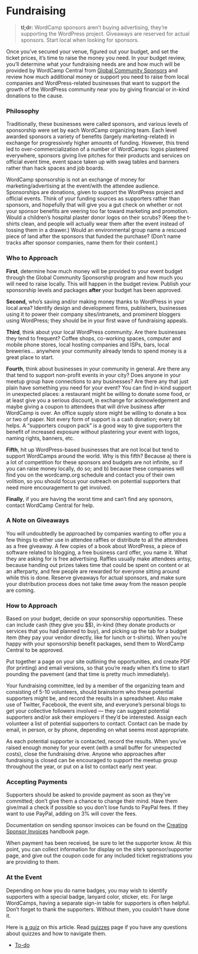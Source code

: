 # Fundraising

> **tl;dr:** WordCamp sponsors aren’t buying advertising, they’re supporting the WordPress project. Giveaways are reserved for actual sponsors. Start local when looking for sponsors.

Once you’ve secured your venue, figured out your budget, and set the ticket prices, it’s time to raise the money you need. In your budget review, you’ll determine what your fundraising needs are and how much will be provided by WordCamp Central from [Global Community Sponsors](https://make.wordpress.org/community/handbook/wordcamp-organizer-handbook/planning-details/fundraising/global-community-sponsorship-for-event-organizers/) and review how much additional money or support you need to raise from local companies and WordPress-related businesses that want to support the growth of the WordPress community near you by giving financial or in-kind donations to the cause.

### Philosophy

Traditionally, these businesses were called sponsors, and various levels of sponsorship were set by each WordCamp organizing team. Each level awarded sponsors a variety of benefits (largely marketing-related) in exchange for progressively higher amounts of funding. However, this trend led to over-commercialization of a number of WordCamps: logos plastered everywhere, sponsors giving live pitches for their products and services on official event time, event space taken up with swag tables and banners rather than hack spaces and job boards.

WordCamp sponsorship is not an exchange of money for marketing/advertising at the event/with the attendee audience. Sponsorships are donations, given to support the WordPress project and official events. Think of your funding sources as supporters rather than sponsors, and hopefully that will give you a gut check on whether or not your sponsor benefits are veering too far toward marketing and promotion. Would a children’s hospital plaster donor logos on their scrubs? (Keep the t-shirts clean, and people will actually wear them after the event instead of tossing them in a drawer.) Would an environmental group name a rescued piece of land after the sponsors that funded the purchase? (Don’t name tracks after sponsor companies, name them for their content.)

### Who to Approach

**First**, determine how much money will be provided to your event budget through the Global Community Sponsorship program and how much you will need to raise locally. This will happen in the budget review. Publish your sponsorship levels and packages **after** your budget has been approved.

**Second,** who’s saving and/or making money thanks to WordPress in your local area? Identify design and development firms, publishers, businesses using it to power their company sites/intranets, and prominent bloggers using WordPress; they should be in your first wave of fundraising appeals.

**Third**, think about your local WordPress community. Are there businesses they tend to frequent? Coffee shops, co-working spaces, computer and mobile phone stores, local hosting companies and ISPs, bars, local breweries… anywhere your community already tends to spend money is a great place to start.

**Fourth**, think about businesses in your community in general. Are there any that tend to support non-profit events in your city? Does anyone in your meetup group have connections to any businesses? Are there any that just plain have something you need for your event? You can find in-kind support in unexpected places: a restaurant might be willing to donate some food, or at least give you a serious discount, in exchange for acknowledgement and maybe giving a coupon to attendees that will drive business after WordCamp is over. An office supply store might be willing to donate a box or two of paper. Not every form of support is a cash donation; every bit helps. A “supporters coupon pack” is a good way to give supporters the benefit of increased exposure without plastering your event with logos, naming rights, banners, etc.

**Fifth**, hit up WordPress-based businesses that are not local but tend to support WordCamps around the world. Why is this fifth? Because a) there is a lot of competition for these sponsors and budgets are not infinite, so if you can raise money locally, do so; and b) because these companies will find you on the wordcamp.org schedule and contact you of their own volition, so you should focus your outreach on potential supporters that need more encouragement to get involved.

**Finally**, if you are having the worst time and can’t find any sponsors, contact WordCamp Central for help.

### A Note on Giveaways

You will undoubtedly be approached by companies wanting to offer you a few things to either use in attendee raffles or distribute to all the attendees as a free giveaway. A few copies of a book about WordPress, a piece of software related to blogging, a free business card offer, you name it. What they are asking for is free advertising. Raffles usually make attendees antsy, because handing out prizes takes time that could be spent on content or at an afterparty, and few people are rewarded for everyone sitting around while this is done. Reserve giveaways for actual sponsors, and make sure your distribution process does not take time away from the reason people are coming.

### How to Approach

Based on your budget, decide on your sponsorship opportunities. These can include cash (they give you $$), in-kind (they donate products or services that you had planned to buy), and picking up the tab for a budget item (they pay your vendor directly, like for lunch or t-shirts). When you’re happy with your sponsorship benefit packages, send them to WordCamp Central to be approved.

Put together a page on your site outlining the opportunities, and create PDF (for printing) and email versions, so that you’re ready when it’s time to start pounding the pavement (and that time is pretty much immediately).

Your fundraising committee, led by a member of the organizing team and consisting of 5-10 volunteers, should brainstorm who these potential supporters might be, and record the results in a spreadsheet. Also make use of Twitter, Facebook, the event site, and everyone’s personal blogs to get your collective followers involved — they can suggest potential supporters and/or ask their employers if they’d be interested. Assign each volunteer a list of potential supporters to contact. Contact can be made by email, in person, or by phone, depending on what seems most appropriate.

As each potential supporter is contacted, record the results. When you’ve raised enough money for your event (with a small buffer for unexpected costs), close the fundraising drive. Anyone who approaches after fundraising is closed can be encouraged to support the meetup group throughout the year, or put on a list to contact early next year.

### Accepting Payments

Supporters should be asked to provide payment as soon as they’ve committed; don’t give them a chance to change their mind. Have them give/mail a check if possible so you don’t lose funds to PayPal fees. If they want to use PayPal, adding on 3% will cover the fees.

Documentation on sending sponsor invoices can be found on the [Creating Sponsor Invoices](https://make.wordpress.org/community/handbook/wordcamp-organizer/first-steps/budget-and-finances/creating-sponsor-invoices/) handbook page.

When payment has been received, be sure to let the supporter know. At this point, you can collect information for display on the site’s sponsor/supporter page, and give out the coupon code for any included ticket registrations you are providing to them.

### At the Event

Depending on how you do name badges, you may wish to identify supporters with a special badge, lanyard color, sticker, etc. For large WordCamps, having a separate sign-in table for supporters is often helpful. Don’t forget to thank the supporters. Without them, you couldn’t have done it.

Here is [a quiz](https://wordpress.org/contributor-training/quiz/fundraising-2/) on this article. Read [quizzes](https://make.wordpress.org/community/handbook/wordcamp-organizer/quizzes/) page if you have any questions about quizzes and how to navigate them.

*   [To-do](# "To-do")